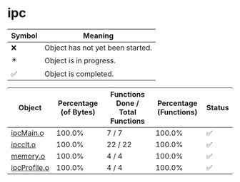 # ipc
| Symbol | Meaning 
| ------------- | ------------- 
| :x: | Object has not yet been started. 
| :eight_pointed_black_star: | Object is in progress. 
| :white_check_mark: | Object is completed. 


| Object | Percentage (of Bytes) | Functions Done / Total Functions | Percentage (Functions) | Status 
| ------------- | ------------- | ------------- | ------------- | ------------- 
| [ipcMain.o](https://github.com/shibbo/Petari/blob/master/docs/lib/RVL_SDK/ipc/ipcMain.md) | 100.0% | 7 / 7 | 100.0% | :white_check_mark: 
| [ipcclt.o](https://github.com/shibbo/Petari/blob/master/docs/lib/RVL_SDK/ipc/ipcclt.md) | 100.0% | 22 / 22 | 100.0% | :white_check_mark: 
| [memory.o](https://github.com/shibbo/Petari/blob/master/docs/lib/RVL_SDK/ipc/memory.md) | 100.0% | 4 / 4 | 100.0% | :white_check_mark: 
| [ipcProfile.o](https://github.com/shibbo/Petari/blob/master/docs/lib/RVL_SDK/ipc/ipcProfile.md) | 100.0% | 4 / 4 | 100.0% | :white_check_mark: 
